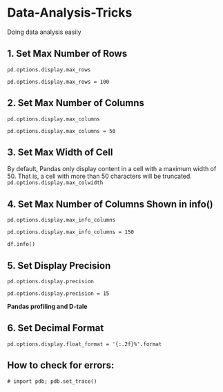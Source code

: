 # Data-Analysis-Tricks
Doing data analysis easily


## 1. Set Max Number of Rows

`pd.options.display.max_rows`

`pd.options.display.max_rows = 100`

## 2. Set Max Number of Columns

`pd.options.display.max_columns`

`pd.options.display.max_columns = 50`

## 3. Set Max Width of Cell

By default, Pandas only display content in a cell with a maximum width of 50. That is, a cell with more than 50 characters will be truncated.
`pd.options.display.max_colwidth`

## 4. Set Max Number of Columns Shown in info()

`pd.options.display.max_info_columns`

`pd.options.display.max_info_columns = 150`

`df.info()`

## 5. Set Display Precision

`pd.options.display.precision`

`pd.options.display.precision = 15`

**Pandas profiling and D-tale**

## 6. Set Decimal Format

`pd.options.display.float_format = '{:.2f}%'.format`


## How to check for errors:


`# import pdb; pdb.set_trace()`
